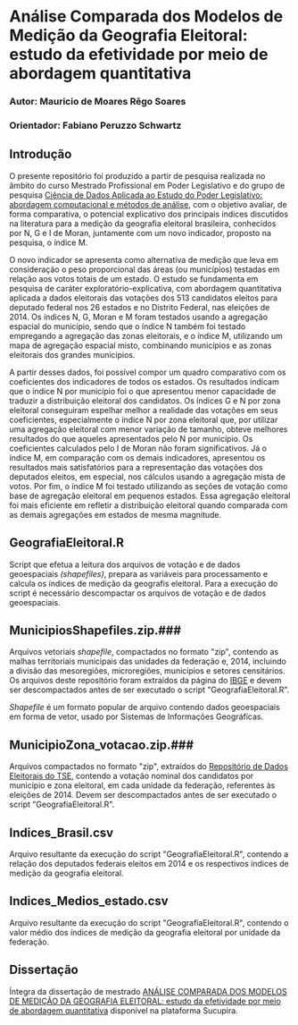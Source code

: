 # Análise Comparada dos Modelos de Medição da Geografia Eleitoral: estudo da efetividade por meio de abordagem quantitativa

### Autor: Mauricio de Moares Rêgo Soares
### Orientador: Fabiano Peruzzo Schwartz

## Introdução

O presente repositório foi produzido a partir de pesquisa realizada no âmbito do curso Mestrado Profissional em Poder Legislativo e do grupo de pesquisa [Ciência de Dados Aplicada ao Estudo do Poder Legislativo: abordagem computacional e métodos de análise](http://dgp.cnpq.br/dgp/espelhogrupo/9712095383739020), com o objetivo avaliar, de forma comparativa, o potencial explicativo dos principais índices discutidos na literatura para a medição da geografia eleitoral brasileira, conhecidos por N, G e I de Moran, juntamente com um novo indicador, proposto na pesquisa, o índice M.

O novo indicador se apresenta como alternativa de medição que leva em consideração o peso proporcional das áreas (ou municípios) testadas em relação aos votos totais de um estado. O estudo se fundamenta em pesquisa de caráter exploratório-explicativa, com abordagem quantitativa aplicada a dados eleitorais das votações dos 513 candidatos eleitos para deputado federal nos 26 estados e no Distrito Federal, nas eleições de 2014. Os índices N, G, Moran e M foram testados usando a agregação espacial do município, sendo que o índice N também foi testado empregando a agregação das zonas eleitorais, e o índice M, utilizando um mapa de agregação espacial misto, combinando municípios e as zonas eleitorais dos grandes municípios.

A partir desses dados, foi possível compor um quadro comparativo com os coeficientes dos indicadores de todos os estados. Os resultados indicam que o índice N por município foi o que apresentou menor capacidade de traduzir a distribuição eleitoral dos candidatos. Os índices G e N por zona eleitoral conseguiram espelhar melhor a realidade das votações em seus coeficientes, especialmente o índice N por zona eleitoral que, por utilizar uma agregação eleitoral com menor variação de tamanho, obteve melhores resultados do que aqueles apresentados pelo N por município. Os coeficientes calculados pelo I de Moran não foram significativos. Já o índice M, em comparação com os demais indicadores, apresentou os resultados mais satisfatórios para a representação das votações dos deputados eleitos, em especial, nos cálculos usando a agregação mista de votos. Por fim, o índice M foi testado utilizando as seções de votação como base de agregação eleitoral em pequenos estados. Essa agregação eleitoral foi mais eficiente em refletir a distribuição eleitoral quando comparada com as demais agregações em estados de mesma magnitude.

## GeografiaEleitoral.R

Script que efetua a leitura dos arquivos de votação e de dados geoespaciais *(shapefiles)*, prepara as variáveis para processamento e calcula os índices de medição da geografis eleitoral. Para a execução do script é necessário descompactar os arquivos de votação e de dados geoespaciais.

## MunicipiosShapefiles.zip.###

Arquivos vetoriais *shapefile*, compactados no formato "zip", contendo as malhas territoriais municipais das unidades da federação e, 2014, incluindo a divisão das mesoregiões, microregiões, municípios e setores censitários. Os arquivos deste repositório foram extraídos da página do [IBGE](https://downloads.ibge.gov.br/downloads_geociencias.htm) e devem ser descompactados antes de ser executado o script "GeografiaEleitoral.R".

*Shapefile* é um formato popular de arquivo contendo dados geoespaciais em forma de vetor, usado por Sistemas de Informações Geográficas.

## MunicipioZona_votacao.zip.###

Arquivos compactados no formato "zip", extraídos do [Repositório de Dados Eleitorais do TSE](http://www.tse.jus.br/eleicoes/estatisticas/repositorio-de-dados-eleitorais-1/repositorio-de-dados-eleitorais), contendo a votação nominal dos candidatos por município e zona eleitoral, em cada unidade da federação, referentes às eleições de 2014. Devem ser descompactados antes de ser executado o script "GeografiaEleitoral.R".

## Indices_Brasil.csv

Arquivo resultante da execução do script "GeografiaEleitoral.R", contendo a relação dos deputados federais eleitos em 2014 e os respectivos índices de medição da geografia eleitoral.

## Indices_Medios_estado.csv

Arquivo resultante da execução do script "GeografiaEleitoral.R", contendo o valor médio dos índices de medição da geografia eleitoral por unidade da federação.

## Dissertação

Íntegra da dissertação de mestrado [ANÁLISE COMPARADA DOS MODELOS DE MEDIÇÃO DA GEOGRAFIA ELEITORAL: estudo da efetividade por meio de abordagem quantitativa](https://sucupira.capes.gov.br//sucupira/public/consultas/coleta/trabalhoConclusao/viewTrabalhoConclusao.jsf?popup=true&id_trabalho=7623973) disponível na plataforma Sucupira.





